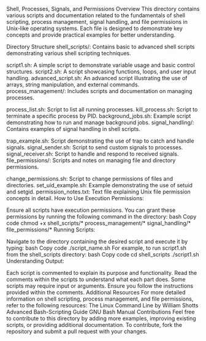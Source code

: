 Shell, Processes, Signals, and Permissions
Overview
This directory contains various scripts and documentation related to the fundamentals of shell scripting, process management, signal handling, and file permissions in Unix-like operating systems. Each file is designed to demonstrate key concepts and provide practical examples for better understanding.

Directory Structure
shell_scripts/: Contains basic to advanced shell scripts demonstrating various shell scripting techniques.

script1.sh: A simple script to demonstrate variable usage and basic control structures.
script2.sh: A script showcasing functions, loops, and user input handling.
advanced_script.sh: An advanced script illustrating the use of arrays, string manipulation, and external commands.
process_management/: Includes scripts and documentation on managing processes.

process_list.sh: Script to list all running processes.
kill_process.sh: Script to terminate a specific process by PID.
background_jobs.sh: Example script demonstrating how to run and manage background jobs.
signal_handling/: Contains examples of signal handling in shell scripts.

trap_example.sh: Script demonstrating the use of trap to catch and handle signals.
signal_sender.sh: Script to send custom signals to processes.
signal_receiver.sh: Script to handle and respond to received signals.
file_permissions/: Scripts and notes on managing file and directory permissions.

change_permissions.sh: Script to change permissions of files and directories.
set_uid_example.sh: Example demonstrating the use of setuid and setgid.
permission_notes.txt: Text file explaining Unix file permission concepts in detail.
How to Use
Execution Permissions:

Ensure all scripts have execution permissions. You can grant these permissions by running the following command in the directory:
bash
Copy code
chmod +x shell_scripts/* process_management/* signal_handling/* file_permissions/*
Running Scripts:

Navigate to the directory containing the desired script and execute it by typing:
bash
Copy code
./script_name.sh
For example, to run script1.sh from the shell_scripts directory:
bash
Copy code
cd shell_scripts
./script1.sh
Understanding Output:

Each script is commented to explain its purpose and functionality. Read the comments within the scripts to understand what each part does.
Some scripts may require input or arguments. Ensure you follow the instructions provided within the comments.
Additional Resources
For more detailed information on shell scripting, process management, and file permissions, refer to the following resources:
The Linux Command Line by William Shotts
Advanced Bash-Scripting Guide
GNU Bash Manual
Contributions
Feel free to contribute to this directory by adding more examples, improving existing scripts, or providing additional documentation. To contribute, fork the repository and submit a pull request with your changes.


